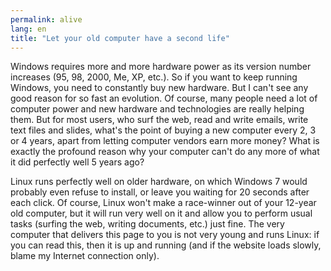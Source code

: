 ```yaml
---
permalink: alive
lang: en
title: "Let your old computer have a second life"
---
```


Windows requires more and more hardware power as its version number 
increases (95, 98, 2000, Me, XP, etc.). So if you want to keep running 
Windows, you need to constantly buy new hardware. But I can't see any 
good reason for so fast an evolution. Of course, many people need a lot 
of computer power and new hardware and technologies are really helping 
them. But for most users, who surf the web, read and write emails, write 
text files and slides, what's the point of buying a new computer every 
2, 3 or 4 years, apart from letting computer vendors earn more 
money? What is exactly the profound reason why your computer can't 
do any more of what it did perfectly well 5 years ago?

Linux runs perfectly well on older hardware, on which Windows 7 
would probably even refuse to install, or leave you waiting for 20 seconds 
after each click. Of course, Linux won't make a race-winner out of 
your 12-year old computer, but it will run very well on it and allow you 
to perform usual tasks (surfing the web, writing documents, etc.) just 
fine. The very computer that delivers this page to you is not very 
young and runs Linux: if you can read this, then it is up and 
running (and if the website loads slowly, blame my Internet 
connection only).




